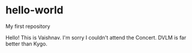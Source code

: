 # hello-world
My first repository

Hello!
This is Vaishnav. I'm sorry I couldn't attend the Concert.
DVLM is far better than Kygo.
